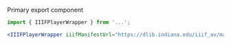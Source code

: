 Primary export component

```js static
import { IIIFPlayerWrapper } from '...';
```

```jsx padded
<IIIFPlayerWrapper iiifManifestUrl="https://dlib.indiana.edu/iiif_av/mahler-symphony-3/mahler-symphony-3.json" />
```
